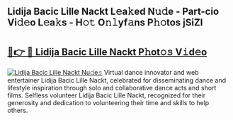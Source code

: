 ## Lidija Bacic Lille Nackt L𝚎a𝚔ed N𝚞𝚍e - Part-cio Vi𝚍𝚎o L𝚎a𝚔s - H𝚘𝚝 O𝚗𝚕yf𝚊ns P𝚑𝚘tos jSiZl

# <h2><a href="http://kfep8a.oniu.top/?m=Lidija+Bacic+Lille+Nackt">🔗👉 🔴 Lidija Bacic Lille Nackt P𝚑ot𝚘𝚜 V𝚒d𝚎o</a></h2>

[![Lidija Bacic Lille Nackt Nu𝚍e𝚜](https://i.imgur.com/0qMVB7G.gif)](http://kfep8a.oniu.top/?m=Lidija+Bacic+Lille+Nackt)
Virtual dance innovator and web entertainer Lidija Bacic Lille Nackt, celebrated for disseminating dance and lifestyle inspiration through solo and collaborative dance acts and short films. Selfless volunteer Lidija Bacic Lille Nackt, recognized for their generosity and dedication to volunteering their time and skills to help others.  
